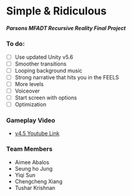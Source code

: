 # Simple & Ridiculous
##### Parsons MFADT Recursive Reality Final Project

### To do:
- [ ] Use updated Unity v5.6
- [ ] Smoother transitions
- [ ] Looping background music
- [ ] Strong narrative that hits you in the FEELS
- [ ] More levels
- [ ] Voiceover
- [ ] Start screen with options
- [ ] Optimization

### Gameplay Video
* [v4.5 Youtube Link](https://youtu.be/mzsn_v6QYa4)

### Team Members
* Aimee Abalos
* Seung ho Jung
* Yiqi Sun
* Chengcheng Xiang
* Tushar Krishnan